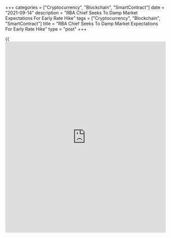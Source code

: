 +++
categories = ["Cryptocurrency", "Blockchain", "SmartContract"]
date = "2021-09-14"
description = "RBA Chief Seeks To Damp Market Expectations For Early Rate Hike"
tags = ["Cryptocurrency", "Blockchain", "SmartContract"]
title = "RBA Chief Seeks To Damp Market Expectations For Early Rate Hike"
type = "post"
+++

{{<iframe id="large-banner" src="https://www.bounty.group/#slide=17.0" width="100%" height="600" scrolling="no" style="border: 0px solid rgb(216, 221, 230); border-radius: 3px;">}}

Reserve Bank of Australia Governor Philip Lowe said the conditions
required to lift the key cash rate would not be met before 2024 and
market expectations for an early rate hike is out of place.

In a speech to the Anika Foundation in Sydney on Tuesday, Lowe said "I
find it difficult to understand why rate rises are being priced in next
year or early 2023."

"While [policy](https://www.fintechee.com/policy/) rates might be increased in other countries over this
timeframe, our wage and inflation experience is quite different," he
added.

Given that the recovery has been delayed, it would be appropriate to
delay any  
consideration of a further taper in bond purchases until next year, Lowe
said.

"By February we will know more about how the [economy][1] is responding
to the easing of restrictions than we will know in November," he added.

At the September meeting, the RBA pressed ahead with tapering its asset
purchases. The board decided to purchase government securities at the
rate of A$4 billion a week and extended the duration by three months to
at least mid February.

Although the Delta outbreak has delayed the economic recovery, it has
not derailed it, Lowe said. He expects the economy to be growing again
in the December quarter, with the recovery continuing into 2022.

On labor market, Lowe said total hours worked are set to fall 3-4
percent in the September quarter. There is uncertainty about the
unemployment rate but it would not be surprising to see readings in the
high fives for a short period of time.  
  
Elsewhere, a survey from the National Australia Bank showed that both
[business][2] conditions and confidence saw a small improvement in the
month, though the latter remained well into negative territory.

The business conditions index rose 4 points to +14 in August after
declining sharply over the previous two months. At the same time, the
business confidence also improved slightly, up two points to -5.

For comments and feedback [contact](https://www.playgroundfx.com/contact/): editorial@rtt[news](https://www.letsplayfx.com/blog/forex-news-website/).com

[Economic News][1]

 **What parts of the world are seeing the best (and worst) economic
performances lately? Click[here][3] to check out our [Econ Scorecard][3]
and find out! See up-to-the-moment [ranking](https://www.playgroundfx.com/blog/crypto-exchange-ranking/)s for the best and worst
performers in [GDP][4], [unemployment rate][5], [inflation][3] and much
more.**

   1. www.rtt[news](https://www.letsplayfx.com/blog/forex-news-website/).com/Content/EconomicNews.aspx
   2. www.rtt[news](https://www.letsplayfx.com/blog/forex-news-website/).com/Content/Business.aspx
   3. www.rtt[news](https://www.letsplayfx.com/blog/forex-news-website/).com/economic-scorecard/world-rank/CPI/highest-performance.aspx
   4. www.rtt[news](https://www.letsplayfx.com/blog/forex-news-website/).com/economic-scorecard/world-rank/GDP/highest-performance.aspx
   5. www.rtt[news](https://www.letsplayfx.com/blog/forex-news-website/).com/economic-scorecard/world-rank/unemployment-rate/lowest-performance.aspx